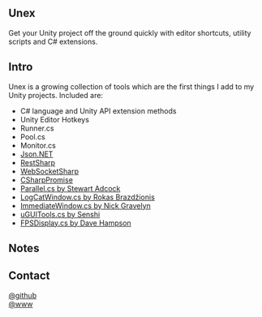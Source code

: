 ## Unex
Get your Unity project off the ground quickly with editor shortcuts, utility scripts and C# extensions.  

## Intro
Unex is a growing collection of tools which are the first things I add to my Unity projects. Included are:  
- C# language and Unity API extension methods  
- Unity Editor Hotkeys
- Runner.cs 
- Pool.cs 
- Monitor.cs 
- [Json.NET](https://github.com/JamesNK/Newtonsoft.Json)  
- [RestSharp](https://github.com/restsharp/restsharp)  
- [WebSocketSharp](https://github.com/adrenak/websocket-sharp)  
- [CSharpPromise](https://github.com/Real-Serious-Games/C-Sharp-Promise)  
- [Parallel.cs by Stewart Adcock](https://github.com/stewartadcock/Uk.Org.Adcock.Parallel/blob/master/Parallel/Properties/AssemblyInfo.cs)  
- [LogCatWindow.cs by Rokas Brazdžionis](https://github.com/dzonatan/Unity3D-LogCat-extension)
- [ImmediateWindow.cs by Nick Gravelyn](http://wiki.unity3d.com/index.php?title=ImmediateWindow)
- [uGUITools.cs by Senshi](https://forum.unity.com/members/senshi.25677/)
- [FPSDisplay.cs by Dave Hampson](http://wiki.unity3d.com/index.php?title=FramesPerSecond)  

## Notes


## Contact  
[@github](https://www.github.com/adrenak)  
[@www](http://www.vatsalambastha.com)  